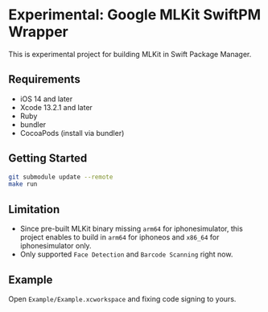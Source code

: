 # Experimental: Google MLKit SwiftPM Wrapper

This is experimental project for building MLKit in Swift Package Manager.

## Requirements

- iOS 14 and later
- Xcode 13.2.1 and later
- Ruby
- bundler
- CocoaPods (install via bundler)

## Getting Started

```sh
git submodule update --remote
make run
```

## Limitation

- Since pre-built MLKit binary missing `arm64` for iphonesimulator, this project enables to build in `arm64` for iphoneos and `x86_64` for iphonesimulator only.
- Only supported `Face Detection` and `Barcode Scanning` right now.

## Example

Open `Example/Example.xcworkspace` and fixing code signing to yours.

